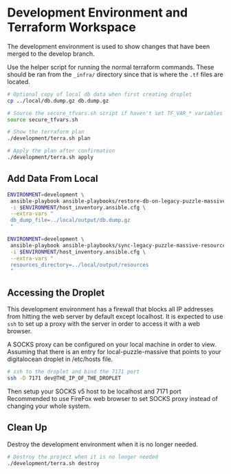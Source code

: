 # Development Environment and Terraform Workspace

The development environment is used to show changes that have been merged to the
develop branch.

Use the helper script for running the normal terraform commands. These should
be ran from the `_infra/` directory since that is where the `.tf` files are
located.

```bash
# Optional copy of local db data when first creating droplet
cp ../local/db.dump.gz db.dump.gz
```

```bash
# Source the secure_tfvars.sh script if haven't set TF_VAR_* variables yet.
source secure_tfvars.sh

# Show the terraform plan
./development/terra.sh plan

# Apply the plan after confirmation
./development/terra.sh apply
```

## Add Data From Local

```bash
ENVIRONMENT=development \
 ansible-playbook ansible-playbooks/restore-db-on-legacy-puzzle-massive.yml \
 -i $ENVIRONMENT/host_inventory.ansible.cfg \
 --extra-vars "
 db_dump_file=../local/output/db.dump.gz
 "
```

```bash
ENVIRONMENT=development \
 ansible-playbook ansible-playbooks/sync-legacy-puzzle-massive-resources-directory.yml \
 -i $ENVIRONMENT/host_inventory.ansible.cfg \
 --extra-vars "
 resources_directory=../local/output/resources
 "
```

## Accessing the Droplet

This development environment has a firewall that blocks all IP addresses from
hitting the web server by default except localhost. It is expected to use `ssh`
to set up a proxy with the server in order to access it with a web browser.

A SOCKS proxy can be configured on your local machine in order to view.
Assuming that there is an entry for local-puzzle-massive that points to your
digitalocean droplet in /etc/hosts file.

```bash
# ssh to the droplet and bind the 7171 port
ssh -D 7171 dev@THE_IP_OF_THE_DROPLET
```

Then setup your SOCKS v5 host to be localhost and 7171 port
Recommended to use FireFox web browser to set SOCKS proxy instead of changing
your whole system.

## Clean Up

Destroy the development environment when it is no longer needed.

```bash
# Destroy the project when it is no longer needed
./development/terra.sh destroy
```
